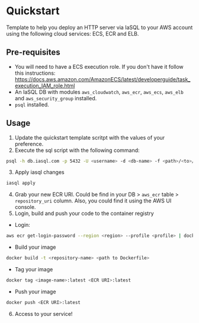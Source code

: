 # Quickstart

Template to help you deploy an HTTP server via IaSQL to your AWS account using the following cloud services: ECS, ECR and ELB.

## Pre-requisites

  - You will need to have a ECS execution role. If you don't have it follow this instructions: https://docs.aws.amazon.com/AmazonECS/latest/developerguide/task_execution_IAM_role.html
  - An IaSQL DB with modules `aws_cloudwatch`, `aws_ecr`, `aws_ecs`, `aws_elb` and `aws_security_group` installed.
  - `psql` installed.
  
## Usage

  1. Update the quickstart template scritpt with the values of your preference.
  2. Execute the sql script with the following command:
  ```sh
  psql -h db.iasql.com -p 5432 -U <username> -d <db-name> -f <path>/<to>/quickstart.sql
  ```

  3. Apply iasql changes
  ```sh
  iasql apply
  ```
  
  4. Grab your new ECR URI. Could be find in your DB > `aws_ecr` table > `repository_uri` column. Also, you could find it using the AWS UI console.
  5. Login, build and push your code to the container registry

  - Login:
  
  ```sh
  aws ecr get-login-password --region <region> --profile <profile> | docker login --username AWS --password-stdin <ECR URI>
  ```

  - Build your image

  ```sh
  docker build -t <repository-name> <path to Dockerfile>
  ```

  - Tag your image

  ```sh
  docker tag <image-name>:latest <ECR URI>:latest
  ```

  - Push your image

  ```sh
  docker push <ECR URI>:latest
  ```
  
  6. Access to your service!
